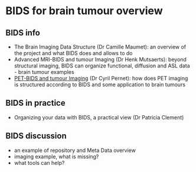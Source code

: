 # BIDS for brain tumour overview

## BIDS info

- The Brain Imaging Data Structure (Dr Camille Maumet): an overview of the project and what BIDS does and allows to do
- Advanced MRI-BIDS and tumour Imaging (Dr Henk Mutsaerts): beyond structural imaging, BIDS can organize functional, diffusion and ASL data - brain tumour examples
- [PET-BIDS and tumour Imaging](https://doi.org/10.6084/m9.figshare.16652794.v1) (Dr Cyril Pernet): how does PET imaging is structured according to BIDS and some application to brain tumours 

## BIDS in practice

- Organizing your data with BIDS, a practical view (Dr Patricia Clement)

## BIDS discussion
- an example of repository and Meta Data overview
- imaging example, what is missing?
- what tools can help?
